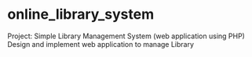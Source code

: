 # online_library_system
Project: Simple Library Management System (web application using PHP) Design and implement web application to manage Library 
